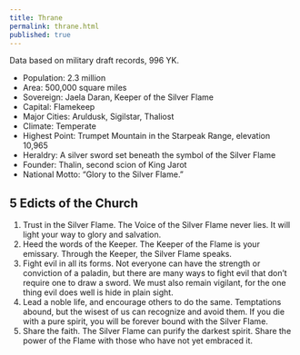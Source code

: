 ```yaml
---
title: Thrane 
permalink: thrane.html
published: true
---
```


Data based on military draft records, 996 YK. 
- Population: 2.3 million 
- Area: 500,000 square miles 
- Sovereign: Jaela Daran, Keeper of the Silver Flame 
- Capital: Flamekeep  
- Major Cities: Aruldusk, Sigilstar, Thaliost 
- Climate: Temperate 
- Highest Point: Trumpet Mountain in the Starpeak Range, elevation 10,965 
- Heraldry: A silver sword set beneath the symbol of the Silver Flame  
- Founder: Thalin, second scion of King Jarot 
- National Motto: “Glory to the Silver Flame.”

## 5 Edicts of the Church
1. Trust in the Silver Flame. The Voice of the Silver Flame never lies. It will light your way to glory and salvation. 
2. Heed the words of the Keeper. The Keeper of the Flame is your emissary. Through the Keeper, the Silver Flame speaks. 
3. Fight evil in all its forms. Not everyone can have the strength or conviction of a paladin, but there are many ways to fight evil that don’t require one to draw a sword. We must also remain vigilant, for the one thing evil does well is hide in plain sight.
4. Lead a noble life, and encourage others to do the same. Temptations abound, but the wisest of us can recognize and avoid them. If you die with a pure spirit, you will be forever bound with the Silver Flame. 
5. Share the faith. The Silver Flame can purify the darkest spirit. Share the power of the Flame with those who have not yet embraced it.